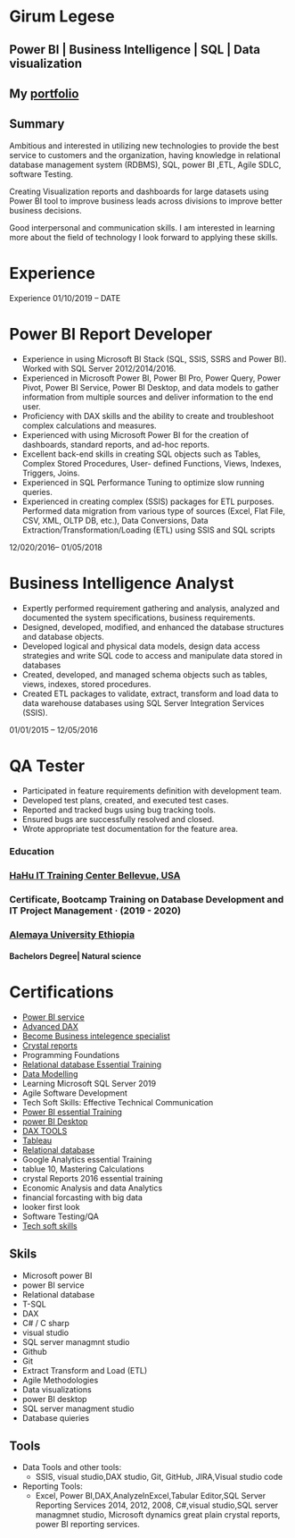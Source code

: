 

# Girum Legese
## Power BI | Business Intelligence | SQL | Data visualization
## My [portfolio](https://ggithub2020.github.io/Ggithub2020-Ggithub2020-.github.io/)

## Summary

Ambitious and interested in utilizing new technologies to provide the best service to customers and the organization, having knowledge in relational database management system (RDBMS), SQL, power BI ,ETL, Agile SDLC, software Testing.

Creating Visualization reports and dashboards for large datasets using Power BI tool to improve business leads across divisions to improve better business decisions.

Good interpersonal and communication skills. I am interested in learning more about the field of technology I look forward to applying these skills.

# Experience 
Experience 
01/10/2019 – DATE
# Power BI Report Developer
+	Experience in using Microsoft BI Stack (SQL, SSIS, SSRS and Power BI). Worked with SQL Server 2012/2014/2016.
+ Experienced in Microsoft Power BI, Power BI Pro, Power Query, Power Pivot, Power BI Service, Power BI Desktop, and data models to gather information from multiple sources and deliver information to the end user.
+ Proficiency with DAX skills and the ability to create and troubleshoot complex calculations and measures.
+	 Experienced with using Microsoft Power BI for the creation of dashboards, standard reports, and ad-hoc reports.
+	 Excellent back-end skills in creating SQL objects such as Tables, Complex Stored Procedures, User- defined Functions, Views, Indexes, Triggers, Joins.
+	 Experienced in SQL Performance Tuning to optimize slow running queries.
+	 Experienced in creating complex (SSIS) packages for ETL purposes. Performed data migration from various type of sources (Excel, Flat File, CSV, XML, OLTP DB, etc.), Data Conversions, Data Extraction/Transformation/Loading (ETL) using SSIS and SQL scripts

12/020/2016– 01/05/2018
# Business Intelligence Analyst 
+	Expertly performed requirement gathering and analysis, analyzed and documented the system specifications, business requirements.
+	Designed, developed, modified, and enhanced the database structures and database objects.
+	Developed logical and physical data models, design data access strategies and write SQL code to access and manipulate data stored in databases
+	Created, developed, and managed schema objects such as tables, views, indexes, stored procedures.
+	Created ETL packages to validate, extract, transform and load data to data warehouse databases using SQL Server Integration Services (SSIS).
 
 01/01/2015 – 12/05/2016
 # QA Tester
+	Participated in feature requirements definition with development team.
+	Developed test plans, created, and executed test cases.
+	Reported and tracked bugs using bug tracking tools. 
+	Ensured bugs are successfully resolved and closed.
+	Wrote appropriate test documentation for the feature area.

### Education
### [HaHu IT Training Center Bellevue, USA](https://www.hahuit.com/)
### Certificate, Bootcamp Training on Database Development and IT Project Management · (2019 - 2020)
### [Alemaya University Ethiopia](https://www.haramaya.edu.et/)
#### Bachelors Degree| Natural science

# Certifications  
+ [Power BI service](https://www.credential.net/ea6bb8df-0d74-47ff-8480-80e9743721c0)
+ [Advanced DAX](https://www.credential.net/77e1218e-6cf1-437a-b1a9-64401b92dc62)
+ [Become Business intelegence specialist](https://user-images.githubusercontent.com/73087775/129428999-58922c00-1ee0-4a1a-bcc6-c4c2b0816e40.png)
+ [Crystal reports](https://user-images.githubusercontent.com/73087775/129429801-f0997fc9-6c8e-4e1b-8eb3-d1729d6ca3dc.png)
+ Programming Foundations
+ [Relational database Essential Training](https://user-images.githubusercontent.com/73087775/129432842-da02337a-f1ad-4a30-b118-d56bb7cfceb9.png)
+ [Data Modelling](https://user-images.githubusercontent.com/73087775/129429960-2f6c2a96-0c26-46ee-90ac-4be972db3b15.png)
+ Learning Microsoft SQL Server 2019
+ Agile Software Development
+ Tech Soft Skills: Effective Technical Communication
+ [Power BI essential Training](https://user-images.githubusercontent.com/73087775/129429942-6b764884-b179-4b88-bd8a-23dc61b307e2.png)
+ [power BI Desktop](https://user-images.githubusercontent.com/73087775/129429942-6b764884-b179-4b88-bd8a-23dc61b307e2.png)
+ [DAX TOOLS](https://user-images.githubusercontent.com/73087775/129429911-cd78d28c-e9ca-4785-88da-083d91095585.png)
+ [Tableau](https://user-images.githubusercontent.com/73087775/129430060-658a2c4a-6e4a-48ec-b86b-355e9639546b.png)
+ [Relational database](https://user-images.githubusercontent.com/73087775/129432842-da02337a-f1ad-4a30-b118-d56bb7cfceb9.png)
+ Google Analytics essential Training
+ tablue 10, Mastering Calculations
+ crystal Reports 2016 essential training
+ Economic Analysis and data Analytics
+ financial forcasting with big data
+ looker first look
+ Software Testing/QA
+ [Tech soft skills ](https://user-images.githubusercontent.com/73087775/129432958-b91bf168-f4a5-4089-87a7-8d78c38e954b.png)
## Skils
+ Microsoft  power BI
+ power BI service
+ Relational database
+ T-SQL
+ DAX
+ C# / C sharp
+ visual studio
+ SQL server managmnt studio
+ Github
+ Git
+ Extract Transform and Load (ETL)
+ Agile Methodologies
+ Data visualizations
+ power BI desktop
+ SQL server managment studio
+ Database quieries
## Tools

+ Data Tools and other tools:  
  + SSIS,  visual studio,DAX studio, Git, GitHub, JIRA,Visual studio code
+ Reporting Tools: 
  + Excel, Power BI,DAX,AnalyzeInExcel,Tabular Editor,SQL Server Reporting Services 2014, 2012, 2008, C#,visual studio,SQL server managmnet studio, Microsoft dynamics great plain crystal reports, power BI reporting services.















